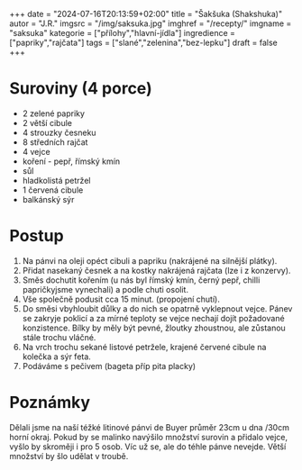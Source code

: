 
+++
date = "2024-07-16T20:13:59+02:00"
title = "Šakšuka (Shakshuka)"
autor = "J.R."
imgsrc = "/img/saksuka.jpg"
imghref = "/recepty/"
imgname = "saksuka"
kategorie = ["přílohy","hlavní-jídla"]
ingredience = ["papriky","rajčata"]
tags = ["slané","zelenina","bez-lepku"]
draft = false
+++


# Suroviny (4 porce)
- 2 zelené papriky
- 2 větší cibule
- 4 strouzky česneku
- 8 středních rajčat
- 4 vejce
- koření - pepř, římský kmín
- sůl
- hladkolistá petržel
- 1 červená cibule
- balkánský sýr

# Postup

1. Na pánvi na oleji opéct cibuli a papriku (nakrájené na silnější plátky).
2. Přidat nasekaný česnek a na kostky nakrájená rajčata (lze i z konzervy).
3. Směs dochutit kořením (u nás byl římský kmín, černý pepř, chilli papričkyjsme vynechali) a podle chuti osolit.
4. Vše společně podusit cca 15 minut. (propojení chutí).
5. Do směsi vbyhloubit důlky a do nich se opatrně vyklepnout vejce. Pánev se zakryje poklicí a za mírné teploty se vejce nechají dojít požadované konzistence. Bílky by měly být pevné, žloutky zhoustnou, ale zůstanou stále trochu vláčné.
6. Na vrch trochu sekané listové petržele, krajené červené cibule na kolečka a sýr feta.
7. Podáváme s pečivem (bageta příp pita placky)
# Poznámky
Dělali jsme na naší téžké litinové pánvi de Buyer průměr 23cm u dna /30cm horní okraj. Pokud by se malinko navýšilo množství surovin a přidalo vejce, vyšlo by skroměji i pro 5 osob. Víc už se, ale do téhle pánve nevejde. Větší množství by šlo udělat v troubě.

<!-- --> 